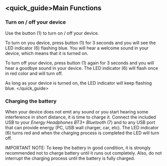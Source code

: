 ## <quick_guide>Main Functions

### Turn on / off your device

Use the button (1) to turn on / off your device.

To turn on you device, press button (1) for 3 seconds and you will see the LED indicator (6) flashing blue. You will hear a welcome sound in your device, which means that it is turned on.

To turn off your device, press button (1) again for 3 seconds and you will hear a goodbye sound in your device. The LED indicator (6) will flash once in red color and will turn off.

As long as your device is turned on, the LED indicator will keep flashing blue.
</quick_guide>

### Charging the battery

When your device does not emit any sound or you start hearing some interference in short distance, it is time to charge it. Connect the included USB to your *Energy Headphones BT3+ Bluetooth* (7) and to any USB port that can provide energy (PC, USB wall charger, car, etc). The LED indicator (6) turns red and when the charging process is completed the LED will turn off.

IMPORTANT NOTE: To keep the battery in good condition, it is strongly recommended not to charge battery until it runs out completely. Also, do not interrupt the charging process until the battery is fully charged.
